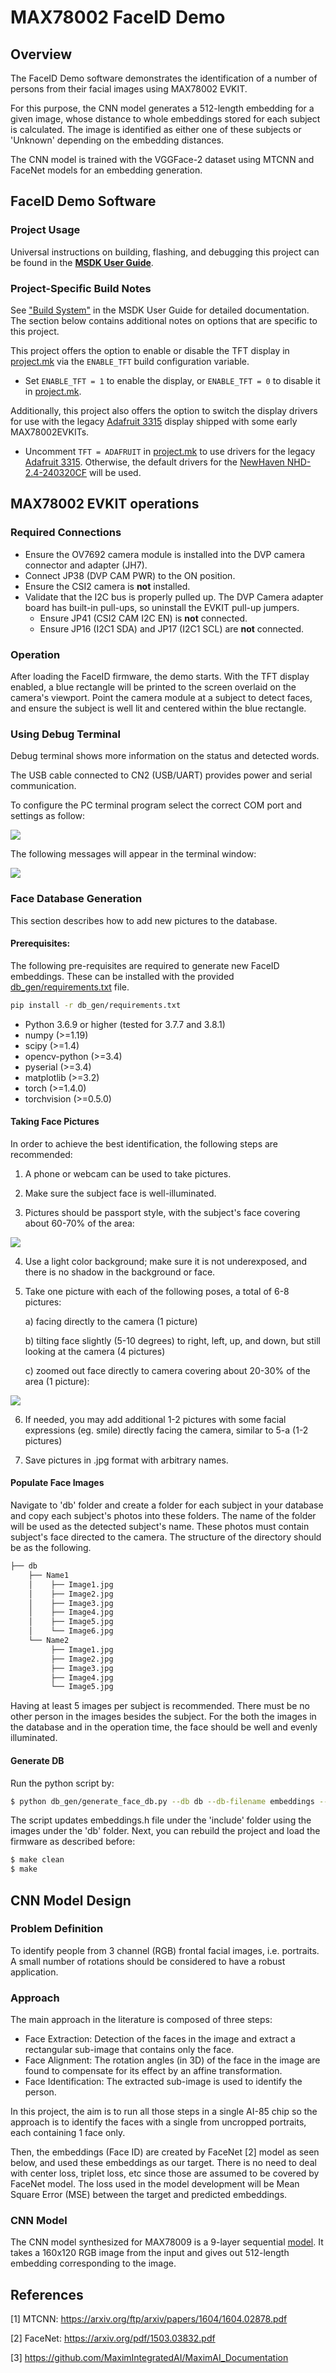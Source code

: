 # MAX78002 FaceID Demo

## Overview
The FaceID Demo software demonstrates the identification of a number of persons from their facial images using MAX78002 EVKIT.

For this purpose, the CNN model generates a 512-length embedding for a given image, whose distance to whole embeddings stored for each subject is calculated. The image is identified as either one of these subjects or 'Unknown' depending on the embedding distances.

The CNN model is trained with the VGGFace-2 dataset using MTCNN and FaceNet models for an embedding generation.

## FaceID Demo Software

### Project Usage

Universal instructions on building, flashing, and debugging this project can be found in the **[MSDK User Guide](https://analog-devices-msdk.github.io/msdk/USERGUIDE/)**.

### Project-Specific Build Notes

See ["Build System"](https://analog-devices-msdk.github.io/msdk/USERGUIDE/#build-system) in the MSDK User Guide for detailed documentation.  The section below contains additional notes on options that are specific to this project.

This project offers the option to enable or disable the TFT display in [project.mk](project.mk) via the `ENABLE_TFT` build configuration variable.

* Set `ENABLE_TFT = 1` to enable the display, or `ENABLE_TFT = 0` to disable it in [project.mk](project.mk).

Additionally, this project also offers the option to switch the display drivers for use with the legacy [Adafruit 3315](https://www.adafruit.com/product/3315) display shipped with some early MAX78002EVKITs.

* Uncomment `TFT = ADAFRUIT` in [project.mk](project.mk) to use drivers for the legacy [Adafruit 3315](https://www.adafruit.com/product/3315).  Otherwise, the default drivers for the [NewHaven NHD-2.4-240320CF](https://newhavendisplay.com/2-4-inch-premium-spi-resistive-tft-display/) will be used.

## MAX78002 EVKIT operations

### Required Connections

- Ensure the OV7692 camera module is installed into the DVP camera connector and adapter (JH7).
- Connect JP38 (DVP CAM PWR) to the ON position.
- Ensure the CSI2 camera is **not** installed.
- Validate that the I2C bus is properly pulled up.  The DVP Camera adapter board has built-in pull-ups, so uninstall the EVKIT pull-up jumpers.
    - Ensure JP41 (CSI2 CAM I2C EN) is **not** connected.
    - Ensure JP16 (I2C1 SDA) and JP17 (I2C1 SCL) are **not** connected.

### Operation

After loading the FaceID firmware, the demo starts. With the TFT display enabled, a blue rectangle will be printed to the screen overlaid on the camera's viewport.  Point the camera module at a subject to detect faces, and ensure the subject is well lit and centered within the blue rectangle.

### Using Debug Terminal

Debug terminal shows more information on the status and detected words.

The USB cable connected to CN2 (USB/UART) provides power and serial communication.

To configure the PC terminal program select the correct COM port and settings as follow:

![](Resources/terminal_setup.jpg)



The following messages will appear in the terminal window:

![](Resources/terminal.jpg)



### Face Database Generation

This section describes how to add new pictures to the database.

#### Prerequisites:

The following pre-requisites are required to generate new FaceID embeddings.  These can be installed with the provided [db_gen/requirements.txt](db_gen/requirements.txt) file.

```bash
pip install -r db_gen/requirements.txt
```

- Python 3.6.9 or higher (tested for 3.7.7 and 3.8.1)
- numpy (>=1.19)
- scipy (>=1.4)
- opencv-python (>=3.4)
- pyserial (>=3.4)
- matplotlib (>=3.2)
- torch (>=1.4.0)
- torchvision (>=0.5.0)

#### Taking Face Pictures

In order to achieve the best identification, the following steps are recommended:

1. A phone or webcam can be used to take pictures.
2. Make sure the subject face is well-illuminated.

3. Pictures should be passport style, with the subject's face covering about 60-70% of the area: 

![](Resources/image1.png)

4. Use a light color background; make sure it is not underexposed, and there is no shadow in the background or face. 

5. Take one picture with each of the following poses, a total of 6-8 pictures:

   a) facing directly to the camera (1 picture)

   b) tilting face slightly (5-10 degrees) to right, left, up, and down, but still looking at the camera (4 pictures)

   c) zoomed out face directly to camera covering about 20-30% of the area (1 picture): 

![](Resources/image2.png)

6. If needed, you may add additional 1-2 pictures with some facial expressions (eg. smile) directly facing the camera, similar to 5-a (1-2 pictures)

7. Save pictures in .jpg format with arbitrary names.

#### Populate Face Images

Navigate to 'db' folder and create a folder for each subject in your database and copy each subject's photos into these folders. The name of the folder will be used as the detected subject's name. These photos must contain subject's face directed to the camera. The structure of the directory should be as the following. 

```bash
├── db
    ├── Name1
    │    ├── Image1.jpg
    │    ├── Image2.jpg
    │    ├── Image3.jpg
    │    ├── Image4.jpg
    │    ├── Image5.jpg
    │    └── Image6.jpg
    └── Name2
         ├── Image1.jpg
         ├── Image2.jpg
         ├── Image3.jpg
         ├── Image4.jpg
         └── Image5.jpg
```

Having at least 5 images per subject is recommended. There must be no other person in the images besides the subject. For the both the images in the database and in the operation time, the face should be well and evenly illuminated.

#### Generate DB

Run the python script by:

```bash
$ python db_gen/generate_face_db.py --db db --db-filename embeddings --include-path include
```

The script updates embeddings.h file under the 'include' folder using the images under the 'db' folder.  Next, you can rebuild the project and load the firmware as described before:

```bash
$ make clean
$ make 
```



## CNN Model Design
### Problem Definition
To identify people from 3 channel (RGB) frontal facial images, i.e. portraits. A small number of rotations should be considered to have a robust application.

### Approach
The main approach in the literature is composed of three steps:

- Face Extraction: Detection of the faces in the image and extract a rectangular sub-image that contains only the face.
- Face Alignment: The rotation angles (in 3D) of the face in the image are found to compensate for its effect by an affine transformation.
- Face Identification: The extracted sub-image is used to identify the person.

In this project, the aim is to run all those steps in a single AI-85 chip so the approach is to identify the faces with a single from uncropped portraits, each containing 1 face only.

Then, the embeddings (Face ID) are created by FaceNet [2] model as seen below, and used these embeddings as our target. There is no need to deal with center loss, triplet loss, etc since those are assumed to be covered by FaceNet model. The loss used in the model development will be Mean Square Error (MSE) between the target and predicted embeddings.

### CNN Model
The CNN model synthesized for MAX78009 is a 9-layer sequential [model](db_gen/ai85/AI85FaceIDNetNoBias.py). It takes a 160x120 RGB image from the input and gives out 512-length embedding corresponding to the image.


## References
[1] MTCNN: https://arxiv.org/ftp/arxiv/papers/1604/1604.02878.pdf

[2] FaceNet: https://arxiv.org/pdf/1503.03832.pdf

[3] https://github.com/MaximIntegratedAI/MaximAI_Documentation
